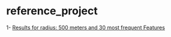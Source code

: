# reference_project

1- [Results for radius: 500 meters and 30 most frequent Features](https://sevamoo.github.io/reference_project/mapboxgl_cluster.html)
